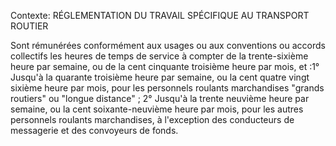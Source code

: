 Contexte: RÉGLEMENTATION DU TRAVAIL SPÉCIFIQUE AU TRANSPORT ROUTIER

Sont rémunérées conformément aux usages ou aux conventions ou accords collectifs les heures de temps de service à compter de la trente-sixième heure par semaine, ou de la cent cinquante troisième heure par mois, et :1° Jusqu'à la quarante troisième heure par semaine, ou la cent quatre vingt sixième heure par mois, pour les personnels roulants marchandises "grands routiers" ou "longue distance" ; 2° Jusqu'à la trente neuvième heure par semaine, ou la cent soixante-neuvième heure par mois, pour les autres personnels roulants marchandises, à l'exception des conducteurs de messagerie et des convoyeurs de fonds.